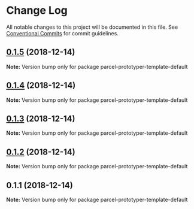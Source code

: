 # Change Log

All notable changes to this project will be documented in this file.
See [Conventional Commits](https://conventionalcommits.org) for commit guidelines.

## [0.1.5](https://github.com/parcel-prototyper/parcel-prototyper/compare/parcel-prototyper-template-default@0.1.4...parcel-prototyper-template-default@0.1.5) (2018-12-14)

**Note:** Version bump only for package parcel-prototyper-template-default





## [0.1.4](https://github.com/parcel-prototyper/parcel-prototyper/compare/parcel-prototyper-template-default@0.1.3...parcel-prototyper-template-default@0.1.4) (2018-12-14)

**Note:** Version bump only for package parcel-prototyper-template-default





## [0.1.3](https://github.com/parcel-prototyper/parcel-prototyper/compare/parcel-prototyper-template-default@0.1.2...parcel-prototyper-template-default@0.1.3) (2018-12-14)

**Note:** Version bump only for package parcel-prototyper-template-default





## [0.1.2](https://github.com/parcel-prototyper/parcel-prototyper/compare/parcel-prototyper-template-default@0.1.1...parcel-prototyper-template-default@0.1.2) (2018-12-14)

**Note:** Version bump only for package parcel-prototyper-template-default





## 0.1.1 (2018-12-14)

**Note:** Version bump only for package parcel-prototyper-template-default

